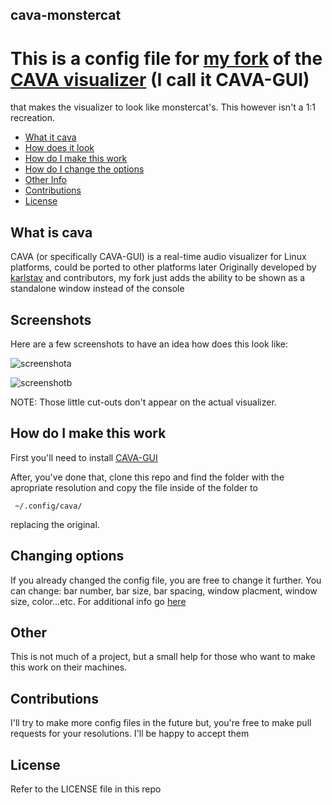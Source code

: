 ## cava-monstercat

# This is a config file for [my fork](https://github.com/nikp123/cava) of the [CAVA visualizer](https://github.com/karlstav/cava) (I call it CAVA-GUI)
that makes the visualizer to look like monstercat's. This however isn't a 1:1 recreation.

- [What it cava](#what-it-cava)
- [How does it look](#screenshots)
- [How do I make this work](#how-do-i-make-this-work)
- [How do I change the options](#changing-options)
- [Other Info](#other)
- [Contributions](#contributions)
- [License](#license)

What is cava
------------

CAVA (or specifically CAVA-GUI) is a real-time audio visualizer for Linux platforms, could be ported to other platforms later
Originally developed by [karlstav](https://github.com/karlstav) and contributors, my fork just adds the ability to be shown as a standalone window instead of the console

Screenshots
-----------

Here are a few screenshots to have an idea how does this look like:

![screenshota](http://i.imgur.com/9K2o4K8.png)

![screenshotb](http://i.imgur.com/Tt1aktR.png)

NOTE: Those little cut-outs don't appear on the actual visualizer.

How do I make this work
-----------------------

First you'll need to install [CAVA-GUI](https://github.com/nikp123/cava)

After, you've done that, clone this repo and find the folder with the apropriate resolution and copy the file inside of the folder to 
     
     ~/.config/cava/
replacing the original.

Changing options
----------------
If you already changed the config file, you are free to change it further. You can change: bar number, bar size, bar spacing, window placment, window size, color...etc. For additional info go [here](https://github.com/nikp123/cava)

Other
-----
This is not much of a project, but a small help for those who want to make this work on their machines.

Contributions
-------------

I'll try to make more config files in the future but, you're free to make pull requests for your resolutions. I'll be happy to accept them

License
-------
Refer to the LICENSE file in this repo


